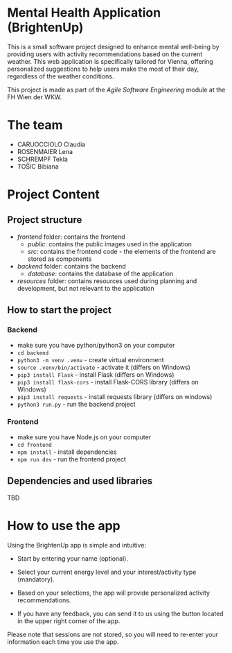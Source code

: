 # Mental Health Application (BrightenUp)

This is a small software project designed to enhance mental well-being by providing users with activity recommendations based on the current weather. This web application is specifically tailored for Vienna, offering personalized suggestions to help users make the most of their day, regardless of the weather conditions.

This project is made as part of the _Agile Software Engineering_ module at the FH Wien der WKW.

# The team

- CARUOCCIOLO Claudia
- ROSENMAIER Lena
- SCHREMPF Tekla
- TOŠIC Bibiana

# Project Content

## Project structure

- _frontend_ folder: contains the frontend
  - _public_: contains the public images used in the application
  - _src_: contains the frontend code - the elements of the frontend are stored as components
- _backend_ folder: contains the backend
  - _database_: contains the database of the application
- _resources_ folder: contains resources used during planning and development, but not relevant to the application

## How to start the project

### Backend

- make sure you have python/python3 on your computer
- `cd backend`
- `python3 -m venv .venv` - create virtual environment
- `source .venv/bin/activate` - activate it (differs on Windows)
- `pip3 install Flask` - install Flask (differs on Windows)
- `pip3 install flask-cors` - install Flask-CORS library (differs on Windows)
- `pip3 install requests` - install requests library (differs on windows)
- `python3 run.py` - run the backend project

### Frontend

- make sure you have Node.js on your computer
- `cd frontend`
- `npm install` - install dependencies
- `npm run dev` - run the frontend project

## Dependencies and used libraries

TBD

# How to use the app

Using the BrightenUp app is simple and intuitive:

- Start by entering your name (optional).
- Select your current energy level and your interest/activity type (mandatory).
- Based on your selections, the app will provide personalized activity recommendations.

- If you have any feedback, you can send it to us using the button located in the upper right corner of the app.

Please note that sessions are not stored, so you will need to re-enter your information each time you use the app.
